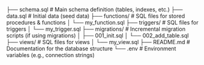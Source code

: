 
├── schema.sql            # Main schema definition (tables, indexes, etc.)
├── data.sql              # Initial data (seed data)
├── functions/            # SQL files for stored procedures & functions
│   └── my_function.sql
├── triggers/             # SQL files for triggers
│   └── my_trigger.sql
├── migrations/           # Incremental migration scripts (if using migrations)
│   ├── 001_init.sql
│   └── 002_add_table.sql
├── views/                # SQL files for views
│   └── my_view.sql
├── README.md             # Documentation for the database structure
└── .env                  # Environment variables (e.g., connection strings)
